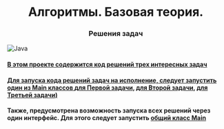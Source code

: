<!DOCTYPE html>
 <html>
  <head>
    <meta charset="utf-8">
  </head>
  <body>
    <h1 align="center">Алгоритмы. Базовая теория.</h1>
    <h3 align="center">Решения задач</h3>
    
![Java](https://img.shields.io/badge/java-%23ED8B00.svg?style=for-the-badge&logo=java&logoColor=white)  

<p><h4 align="left" ><a href="https://github.com/AntonMarhol/AndersenTasks/tree/master">В этом проекте содержится код решений трех интересных задач</h4></p>

<p dir="50"></p>
<p><h4 align="left">Для запуска кода решений задач на исполнение, следует запустить один из Main классов <a href="https://github.com/AntonMarhol/AndersenTasks/tree/master/src/main/java/org/example/marhol/tasks/main/firsttask">для Первой задачи</a>,
                                  <a href="https://github.com/AntonMarhol/AndersenTasks/tree/master/src/main/java/org/example/marhol/tasks/main/secondtask">для Второй задачи</a>,
                                  <a href="https://github.com/AntonMarhol/AndersenTasks/tree/master/src/main/java/org/example/marhol/tasks/main/thirdtask">для Третьей задачи)</a>                            
</h4></p> 

<p><h4 align="left">Также, предусмотрена возможность запуска всех решений через один интерфейс. Для этого следует запустить <a href="https://github.com/AntonMarhol/AndersenTasks/tree/master/src/main/java/org/example/marhol/tasks/main/general">общий класс Main</a>                       
</h4></p>
